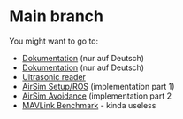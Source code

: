 # Main branch

You might want to go to:
 * [Dokumentation](https://github.com/aur20/T3000-autonomous_drone/tree/Dokumentation) (nur auf Deutsch)
 * [Dokumentation](https://github.com/aur20/T3000-autonomous_drone/tree/Dokumentation-II) (nur auf Deutsch)
 * [Ultrasonic reader](https://github.com/aur20/T3000-autonomous_drone/tree/arduino_sensors)
 * [AirSim Setup/ROS](https://github.com/aur20/T3000-autonomous_drone/tree/AirSim_ROS_offboard_control) (implementation part 1)
 * [AirSim Avoidance](https://github.com/aur20/T3000-autonomous_drone/tree/airsim_avoidance) (implementation part 2
 * [MAVLink Benchmark](https://github.com/aur20/T3000-autonomous_drone/tree/mavlink_bench) - kinda useless
